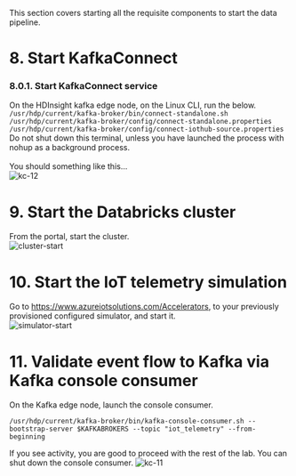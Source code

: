 
This section covers starting all the requisite components to start the data pipeline.

# 8. Start KafkaConnect

### 8.0.1. Start KafkaConnect service
On the HDInsight kafka edge node, on the Linux CLI, run the below.<br>
```/usr/hdp/current/kafka-broker/bin/connect-standalone.sh /usr/hdp/current/kafka-broker/config/connect-standalone.properties /usr/hdp/current/kafka-broker/config/connect-iothub-source.properties```
Do not shut down this terminal, unless you have launched the process with nohup as a background process.<br><br>
You should something like this...<br>
![kc-12](../images/kc-12.png)


# 9. Start the Databricks cluster
From the portal, start the cluster.<br>
![cluster-start](../images/cluster-start.png)


# 10. Start the IoT telemetry simulation

Go to https://www.azureiotsolutions.com/Accelerators, to your previously provisioned configured simulator, and start it.<br>
![simulator-start](../images/simulator-start.png)

# 11. Validate event flow to Kafka via Kafka console consumer

On the Kafka edge node, launch the console consumer.
```
/usr/hdp/current/kafka-broker/bin/kafka-console-consumer.sh --bootstrap-server $KAFKABROKERS --topic "iot_telemetry" --from-beginning
```
If you see activity, you are good to proceed with the rest of the lab.  You can shut down the console consumer.
![kc-11](../images/kc-11.png)
